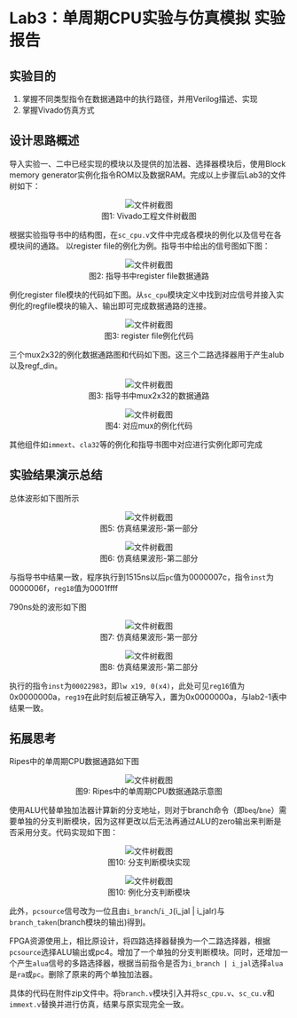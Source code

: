 # Lab3：单周期CPU实验与仿真模拟 实验报告
## 实验目的
1. 掌握不同类型指令在数据通路中的执行路径，并用Verilog描述、实现
2. 掌握Vivado仿真方式

## 设计思路概述
导入实验一、二中已经实现的模块以及提供的加法器、选择器模块后，使用Block memory generator实例化指令ROM以及数据RAM。完成以上步骤后Lab3的文件树如下：

<figure style="text-align: center;">
  <img src="./images/file_tree.png" alt="文件树截图">
  <figcaption>图1: Vivado工程文件树截图</figcaption>
</figure>

根据实验指导书中的结构图，在`sc_cpu.v`文件中完成各模块的例化以及信号在各模块间的通路。
以register file的例化为例。指导书中给出的信号图如下图：

<figure style="text-align: center;">
  <img src="./images/reg_file.png" alt="文件树截图">
  <figcaption>图2: 指导书中register file数据通路</figcaption>
</figure>

例化register file模块的代码如下图。从`sc_cpu`模块定义中找到对应信号并接入实例化的regfile模块的输入、输出即可完成数据通路的连接。
<figure style="text-align: center;">
  <img src="./images/reg_file_code.png" alt="文件树截图">
  <figcaption>图3: register file例化代码</figcaption>
</figure>

三个mux2x32的例化数据通路图和代码如下图。这三个二路选择器用于产生alub以及regf_din。

<figure style="text-align: center;">
  <img src="./images/mux2x32.png" alt="文件树截图">
  <figcaption>图3: 指导书中mux2x32的数据通路</figcaption>
</figure>

<figure style="text-align: center;">
  <img src="./images/mux2x32_code.png" alt="文件树截图">
  <figcaption>图4: 对应mux的例化代码</figcaption>
</figure>

其他组件如`immext`、`cla32`等的例化和指导书图中对应进行实例化即可完成

## 实验结果演示总结

总体波形如下图所示

<figure style="text-align: center;">
  <img src="./images/wave_all_part1.png" alt="文件树截图">
  <figcaption>图5: 仿真结果波形-第一部分</figcaption>
</figure>

<figure style="text-align: center;">
  <img src="./images/wave_all_part2.png" alt="文件树截图">
  <figcaption>图6: 仿真结果波形-第二部分</figcaption>
</figure>

与指导书中结果一致，程序执行到1515ns以后`pc`值为0000007c，指令`inst`为0000006f，`reg18`值为0001ffff

790ns处的波形如下图

<figure style="text-align: center;">
  <img src="./images/wave_790ns_1.png" alt="文件树截图">
  <figcaption>图7: 仿真结果波形-第一部分</figcaption>
</figure>

<figure style="text-align: center;">
  <img src="./images/wave_790ns.png" alt="文件树截图">
  <figcaption>图8: 仿真结果波形-第二部分</figcaption>
</figure>

执行的指令`inst`为`00022983`，即`lw x19, 0(x4)`，此处可见`reg16`值为0x0000000a，`reg19`在此时刻后被正确写入，置为0x0000000a，与lab2-1表中结果一致。

## 拓展思考
Ripes中的单周期CPU数据通路如下图
<figure style="text-align: center;">
  <img src="./images/ripes.png" alt="文件树截图">
  <figcaption>图9: Ripes中的单周期CPU数据通路示意图</figcaption>
</figure>

使用ALU代替单独加法器计算新的分支地址，则对于branch命令（即`beq`/`bne`）需要单独的分支判断模块，因为这样更改以后无法再通过ALU的zero输出来判断是否采用分支。代码实现如下图：

<figure style="text-align: center;">
  <img src="./images/branch_module.png" alt="文件树截图">
  <figcaption>图10: 分支判断模块实现 <figcaption>
</figure>

<figure style="text-align: center;">
  <img src="./images/branch.png" alt="文件树截图">
  <figcaption>图10: 例化分支判断模块 <figcaption>
</figure>

此外，`pcsource`信号改为一位且由`i_branch`/`i_J`(i_jal | i_jalr)与`branch_taken`(branch模块的输出)得到。

FPGA资源使用上，相比原设计，将四路选择器替换为一个二路选择器，根据`pcsource`选择ALU输出或pc4。增加了一个单独的分支判断模块。同时，还增加一个产生`alua`信号的多路选择器，根据当前指令是否为`i_branch | i_jal`选择`alua`是`ra`或`pc`。删除了原来的两个单独加法器。

具体的代码在附件zip文件中。将`branch.v`模块引入并将`sc_cpu.v`、`sc_cu.v`和`immext.v`替换并进行仿真，结果与原实现完全一致。